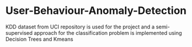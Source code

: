 # User-Behaviour-Anomaly-Detection
KDD dataset from UCI repository is used for the project and a semi-supervised approach for the classification problem is implemented using Decision Trees and Kmeans
